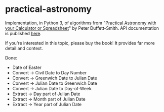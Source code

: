 # practical-astronomy

Implementation, in Python 3, of algorithms from "[Practical Astronomy with your Calculator or Spreadsheet](https://www.amazon.com/Practical-Astronomy-your-Calculator-Spreadsheet/dp/1108436072)" by Peter Duffett-Smith.  API documentation is published [here](https://jfcarr-astronomy.github.io/practical-astronomy/).

If you're interested in this topic, please buy the book!  It provides far more detail and context.

Done:

* Date of Easter
* Convert -> Civil Date to Day Number
* Convert -> Greenwich Date to Julian Date
* Convert -> Julian Date to Greenwich Date
* Convert -> Julian Date to Day-of-Week
* Extract -> Day part of Julian Date
* Extract -> Month part of Julian Date
* Extract -> Year part of Julian Date
